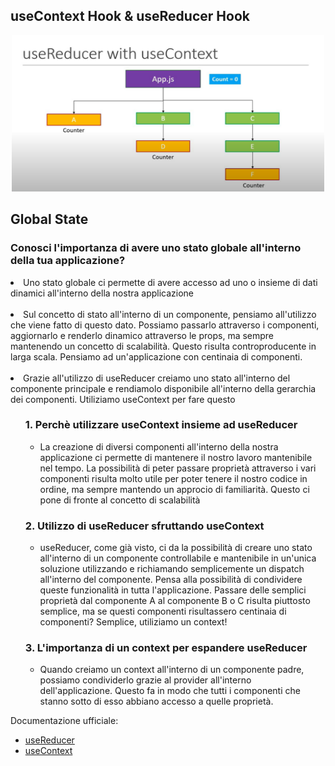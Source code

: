 ## useContext Hook & useReducer Hook

<div align="center">
    <img src="src/assets/useContext&useReducer.png" alt="useContext&useReducer" width="500" height="250">
</div>

## Global State 
### Conosci l'importanza di avere uno stato globale all'interno della tua applicazione? 
<ul style="list-style-type: none;">

</ul>
    <li>
            Uno stato globale ci permette di avere accesso ad uno o insieme di dati dinamici all'interno della nostra applicazione
        </li>
        <br/>
        <li>
            Sul concetto di stato all'interno di un componente, pensiamo all'utilizzo che viene fatto di questo dato. Possiamo passarlo 
            attraverso i componenti, aggiornarlo e renderlo dinamico attraverso le props, ma sempre mantenendo un concetto di scalabilità.
            Questo risulta controproducente in larga scala. Pensiamo ad un'applicazione con centinaia di componenti.
        </li>
        <br/>
        <li>
            Grazie all'utilizzo di useReducer creiamo uno stato all'interno del componente principale e rendiamolo disponibile all'interno 
            della gerarchia dei componenti. Utiliziamo useContext per fare questo
        </li>
        
</ul>

<ul
    <li><h3>1. Perchè utilizzare useContext insieme ad useReducer</h3></li>
    <ul>
        <li>
            La creazione di diversi componenti all'interno della nostra applicazione ci permette di mantenere il nostro lavoro
           mantenibile nel tempo. La possibilità di peter passare proprietà attraverso i vari componenti risulta molto utile
           per poter tenere il nostro codice in ordine, ma sempre mantendo un approcio di familiarità.
           Questo ci pone di fronte al concetto di scalabilità
        </li>
     </ul>
</ul>

<ul
    <li><h3>2. Utilizzo di useReducer sfruttando useContext</h3></li>
    <ul>
        <li>
            useReducer, come già visto, ci da la possibilità di creare uno stato all'interno di un componente controllabile
           e mantenibile in un'unica soluzione utilizzando e richiamando semplicemente un dispatch all'interno del componente.
           Pensa alla possibilità di condividere queste funzionalità in tutta l'applicazione.
           Passare delle semplici proprietà dal componente A al componente B o C risulta piuttosto semplice,
           ma se questi componenti
           risultassero centinaia di componenti? Semplice, utiliziamo un context!
        </li>
     </ul>
</ul>

<ul
    <li><h3>3. L'importanza di un context per espandere useReducer</h3></li>
    <ul>
        <li>
            Quando creiamo un context all'interno di un componente padre, possiamo condividerlo grazie al provider
            all'interno dell'applicazione. Questo fa in modo che tutti i componenti che stanno sotto di esso abbiano accesso
            a quelle proprietà. 
        </li>
     </ul>
</ul>


Documentazione ufficiale:
- [useReducer](https://react.dev/reference/react/useReducer)
- [useContext](https://react.dev/reference/react/useContext)
